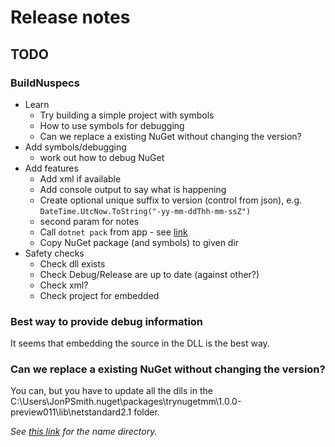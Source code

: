 # Release notes

## TODO

### BuildNuspecs

- Learn
  - Try building a simple project with symbols
  - How to use symbols for debugging
  - Can we replace a existing NuGet without changing the version?
- Add symbols/debugging 
  - work out how to debug NuGet
- Add features
  - Add xml if available
  - Add console output to say what is happening
  - Create optional unique suffix to version (control from json), e.g.  
`DateTime.UtcNow.ToString("-yy-mm-ddThh-mm-ssZ")`
  - second param for notes
  - Call `dotnet pack` from app - see [link](https://stackoverflow.com/a/63341926/1434764) 
  - Copy NuGet package (and symbols) to given dir
- Safety checks
  - Check dll exists
  - Check Debug/Release are up to date (against other?)
  - Check xml?
  - Check project for embedded 

### Best way to provide debug information 

It seems that embedding the source in the DLL is the best way.

### Can we replace a existing NuGet without changing the version?

You can, but you have to update all the dlls in the C:\Users\JonPSmith\.nuget\packages\trynugetmm\1.0.0-preview011\lib\netstandard2.1 folder. 

*See [this link](https://stackoverflow.com/questions/40902578/wheres-the-nuget-package-location-in-asp-net-core) for the name directory.*
